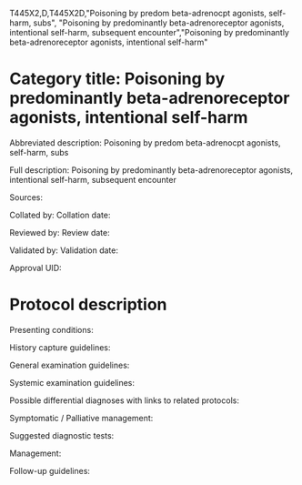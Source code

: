 T445X2,D,T445X2D,"Poisoning by predom beta-adrenocpt agonists, self-harm, subs", "Poisoning by predominantly beta-adrenoreceptor agonists, intentional self-harm, subsequent encounter","Poisoning by predominantly beta-adrenoreceptor agonists, intentional self-harm"
# Category title: Poisoning by predominantly beta-adrenoreceptor agonists, intentional self-harm

Abbreviated description: Poisoning by predom beta-adrenocpt agonists, self-harm, subs

Full description: Poisoning by predominantly beta-adrenoreceptor agonists, intentional self-harm, subsequent encounter

Sources:

Collated by:
Collation date:

Reviewed by:
Review date:

Validated by:
Validation date:

Approval UID:

# Protocol description

Presenting conditions:

History capture guidelines:

General examination guidelines:

Systemic examination guidelines:

Possible differential diagnoses with links to related protocols:

Symptomatic / Palliative management:

Suggested diagnostic tests:

Management:

Follow-up guidelines:
